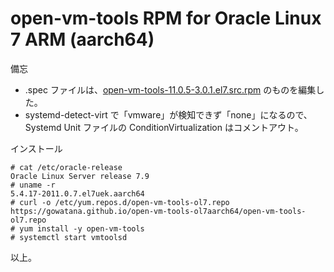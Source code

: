 # open-vm-tools RPM for Oracle Linux 7 ARM (aarch64)

備忘
* .spec ファイルは、[open-vm-tools-11.0.5-3.0.1.el7.src.rpm](https://yum.oracle.com/repo/OracleLinux/OL7/latest/x86_64/getPackageSource/open-vm-tools-11.0.5-3.0.1.el7.src.rpm) のものを編集した。
* systemd-detect-virt で「vmware」が検知できず「none」になるので、Systemd Unit ファイルの ConditionVirtualization はコメントアウト。


インストール

```
# cat /etc/oracle-release
Oracle Linux Server release 7.9
# uname -r
5.4.17-2011.0.7.el7uek.aarch64
# curl -o /etc/yum.repos.d/open-vm-tools-ol7.repo https://gowatana.github.io/open-vm-tools-ol7aarch64/open-vm-tools-ol7.repo
# yum install -y open-vm-tools
# systemctl start vmtoolsd
```

以上。
